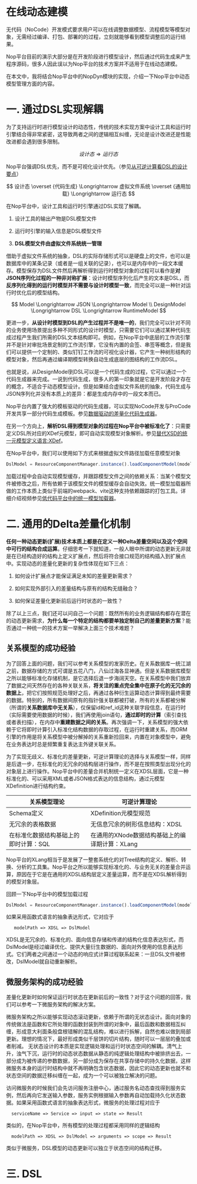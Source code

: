 # 在线动态建模

无代码（NoCode）开发模式要求用户可以在线调整数据模型、流程模型等模型对象，无需经过编译、打包、部署的的过程，立刻就能够看到模型调整后的运行结果。

Nop平台目前的演示大部分是在开发阶段进行模型设计，然后通过代码生成来产生程序源码，很多人因此误以为Nop平台的技术方案并不适用于在线动态建模。

在本文中，我将结合Nop平台中的NopDyn模块的实现，介绍一下Nop平台中动态模型管理方面的内容。

# 一. 通过DSL实现解耦

为了支持运行时进行模型设计的动态性，传统的技术实现方案中设计工具和运行时引擎结合得非常紧密，这导致两者之间的逻辑相互纠缠，无论是设计改进还是性能改进都会遇到很多限制。

$$
设计态 \Longrightarrow 运行态
$$

Nop平台强调DSL优先，而不是可视化设计优先。（参见[从可逆计算看DSL的设计要点](https://zhuanlan.zhihu.com/p/646144092)）

$$
设计态 \overset {代码生成} \Longrightarrow  虚拟文件系统 \overset {通用加载} \Longrightarrow 运行态
$$

在Nop平台中，设计工具和运行时引擎通过DSL实现了解耦。

1. 设计工具的输出产物是DSL模型文件

2. 运行时引擎的输入信息是DSL模型文件

3. **DSL模型文件由虚拟文件系统统一管理**

借助于虚拟文件系统的抽象，DSL的实际存储形式可以是硬盘上的文件，也可以是数据库中的某条记录（或者是一组关联的记录），也可以是内存中的一段文本缓存。模型保存为DSL文件然后再解析得到运行时模型对象的过程可以看作是**对JSON序列化过程的一种非对称扩展**：设计时模型序列化后产生的文本是DSL，而**反序列化得到的运行时模型并不需要与设计时模型一致**，而完全可以是一种针对运行时优化后的模型结构。

$$
Model \Longrightarrow  JSON  \Longrightarrow Model \\
DesignModel \Longrightarrow DSL \Longrightarrow RuntimeModel
$$

更进一步，**从设计时模型到DSL的产生过程并不是唯一的**，我们完全可以针对不同的业务使用场景提出多种不同形式的设计时模型，只需要它们可以通过某种代码生成过程产生我们所需的DSL文本结构即可。例如，在Nop平台中底层的工作流引擎并不是针对审批场景定制的工作流引擎，它没有内置的会签、串签等概念，但是我们可以提供一个定制的、类似钉钉工作流的可视化设计器，它产生一种树形结构的模型对象，然后再通过编译期模型转换自动生成底层的图结构的工作流DSL。

也就是说，从DesignModel到DSL可以是一个代码生成的过程，它可以通过一个代码生成器来完成。一说到代码生成，很多人的第一印象就是它是开发阶段才存在的概念，不适合于动态模型设计。但是如果结合虚拟文件系统的抽象，代码生成与JSON序列化并没有本质上的差异：都是生成内存中的一段文本而已。

Nop平台内置了强大的模板驱动的代码生成器，可以实现NoCode开发与ProCode开发共享一部分代码生成模板。参见[数据驱动的差量化代码生成器](https://zhuanlan.zhihu.com/p/540022264)。

在另一个方向上，**解析DSL得到模型对象的过程在Nop平台中被标准化了**：只需要定义DSL所对应的XDef元模型，即可自动实现模型对象解析。参见[替代XSD的统一元模型定义语言:XDef](https://zhuanlan.zhihu.com/p/652191061)。

在Nop平台中，我们可以使用如下方式来根据虚拟文件路径加载任意模型对象

```javascript
DslModel = ResourceComponentManager.instance().loadComponentModel(modelPath)
```

加载过程中会自动实现模型缓存，并跟踪模型文件之间的依赖关系：当某个模型文件被修改之后，所有依赖于该模型文件的模型缓存会自动失效。统一模型加载器所做的工作本质上类似于前端的webpack、vite这种支持依赖跟踪的打包工具。详细介绍视频参见[低代码平台中的统一模型加载器](https://www.bilibili.com/video/BV1rH4y117hd/)。

# 二. 通用的Delta差量化机制

**任何一种动态更新(扩展)技术本质上都是在定义一种Delta差量空间以及这个空间中可行的结构合成运算**。仔细思考一下就知道，一般人眼中所谓的动态更新无非就是在已经构造好的结构上定义扩展点，然后将符合接口规范的结构插入到扩展点中。实现动态的差量化更新的复杂性体现在如下三点：

1. 如何设计扩展点才能保证满足未知的差量更新需求？

2. 如何实现外部引入的差量结构与原有的结构无缝融合？

3. 如何保证差量化更新前后运行时状态的一致性？

除了以上三点，我们还可以问自己一个问题：既然所有的业务逻辑结构都存在潜在的动态更新需求，**为什么每一个特定的结构都要单独定制自己的差量更新方案**？能否通过一种统一的技术方案一举解决上面三个技术难题？

## 关系模型的成功经验
为了回答上面的问题，我们可以参考关系模型的发家历史。在关系数据库一统江湖之前，数据存储的方式可谓是五花八门，八仙过海各显神通。但是关系数据库模型之所以能够标准化存储机制，是它选择后退一步海阔天空。在关系模型中我们放弃了数据之间天然存在的各种关联关系，**将关注的重点完全集中在原子化的无冗余的数据上**，把它们按照规范处理好之后，再通过各种衍生运算动态计算得到最终需要的数据。特别的，所有数据间原有的指针强关联都被打破，所有的关系都被分解（所谓的**关系数据库中无关系**），仅保留id和ref_id这种关联字段信息，在运行时（实际需要使用数据的时候），我们再使用join语句，**通过即时的计算**（索引查找或者表扫描），在内存中**重建数据之间的关系**。再次强调一下，关系模型的强大依赖于它将即时计算引入标准化结构数据的存取过程，在运行时重建关系，而ORM引擎的作用是将关系模型中被分解掉的关系重新捡回来，内置在对象模型中，避免在业务表达时总是频繁重复表达主外键关联关系。

为了实现无歧义、标准化的差量更新，可逆计算理论的选择与关系模型一样，同样是后退一步，在标准化的无冗余的结构层进行操作，而不是在按照类型出现分化的对象层上进行操作。Nop平台中的差量合并机制统一定义在XDSL层面，它是一种标准化的、可以采用XML或者JSON格式表达的信息结构，通过元模型XDefinition进行结构约束。

| 关系模型理论             | 可逆计算理论            |
| ------------------ | ----------------- |
| Schema定义           | XDefinition元模型规范  |
| 无冗余的表格数据           | 无信息冗余的树形信息结构：XDSL |
| 在标准化数据结构基础上的即时计算：SQL |在通用的XNode数据结构基础上的编译期计算：XLang |

Nop平台的XLang相当于是发展了一整套系统化的对Tree结构的定义、解析、转换、分析的工具集。Nop平台之所以能够实现标准化的、与业务无关的差量合并运算，原因在于它是在通用的XDSL结构层定义差量运算，而不是在XDSL解析得到的模型对象层。

回顾一下Nop平台中的模型加载过程

```javascript
DslModel = ResourceComponentManager.instance().loadComponentModel(modelPath)
```
如果采用函数式语言的抽象表达形式，它对应于

```
   modelPath => XDSL => DslModel 
```

XDSL是无冗余的、标准化的、面向信息存储和传递的结构化信息表达形式，而DslModel是经过编译优化、提供大量衍生数据的、面向对外使用的信息表达形式。它们两者之间通过一个动态的响应式计算过程联系起来：一旦DSL文件被修改，DslModel就自动重新解析。

## 微服务架构的成功经验

差量化更新时如何保证运行时状态在更新前后的一致性？对于这个问题的回答，我们可以参考一下微服务架构的解决方案。

微服务架构之所以能够实现动态滚动更新，依赖于所谓的无状态设计。面向对象的传统做法是函数和它所处理的函数封装到所谓的对象中，最后函数和数据相互纠缠，形成意大利面条般盘根错解的混乱结构，难以进行拆解，自然也难以做到局部更新。理想的情况下，最好形成类似千层饼的切片结构，随时可以一层层的叠加或者削减。
无状态设计的本质是实现逻辑处理和运行时状态空间的解耦。清气上升，浊气下沉，运行时的动态状态数据从静态的纯逻辑处理结构中被排挤出去，一部分成为被传递的参数数据，另一部分成为保存在共享存储中的持久化数据，这样微服务本身的运行时结构中就不再明确包含状态数据，因此它的动态更新也就不和状态空间的数据迁移纠缠在一起，成为一个可以被独立解决的问题。

访问微服务的时候我们会先访问服务注册中心，通过服务名动态查找得到服务实例，然后再向它发送输入参数，服务实例根据输入参数再自动加载持久化状态数据。如果采用函数式语言的抽象表达形式，微服务的处理过程对应于

```
  serviceName => Service => input => state => Result
```

类似的，在Nop平台中，所有模型的处理过程都采用同样的逻辑结构

```
  modelPath => XDSL => DslModel => arguments => scope => Result
```

类似于微服务，DSL模型的动态更新可以独立于状态空间的结构迁移。

# 三. DSL
